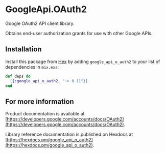 # GoogleApi.OAuth2

Google OAuth2 API client library.

Obtains end-user authorization grants for use with other Google APIs.

## Installation

Install this package from [Hex](https://hex.pm) by adding
`google_api_o_auth2` to your list of dependencies in `mix.exs`:

```elixir
def deps do
  [{:google_api_o_auth2, "~> 0.11"}]
end
```

## For more information

Product documentation is available at [https://developers.google.com/accounts/docs/OAuth2](https://developers.google.com/accounts/docs/OAuth2).

Library reference documentation is published on Hexdocs at
[https://hexdocs.pm/google_api_o_auth2](https://hexdocs.pm/google_api_o_auth2).

